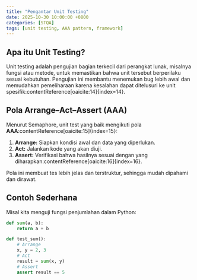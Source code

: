 ```yaml
---
title: "Pengantar Unit Testing"
date: 2025-10-30 10:00:00 +0800
categories: [STQA]
tags: [unit testing, AAA pattern, framework]
---
```


## Apa itu Unit Testing?

Unit testing adalah pengujian bagian terkecil dari perangkat lunak, misalnya fungsi atau metode, untuk memastikan bahwa unit tersebut berperilaku sesuai kebutuhan. Pengujian ini membantu menemukan bug lebih awal dan memudahkan pemeliharaan karena kesalahan dapat ditelusuri ke unit spesifik:contentReference[oaicite:14]{index=14}.

## Pola Arrange–Act–Assert (AAA)

Menurut Semaphore, unit test yang baik mengikuti pola **AAA**:contentReference[oaicite:15]{index=15}:

1. **Arrange:** Siapkan kondisi awal dan data yang diperlukan.  
2. **Act:** Jalankan kode yang akan diuji.  
3. **Assert:** Verifikasi bahwa hasilnya sesuai dengan yang diharapkan:contentReference[oaicite:16]{index=16}.

Pola ini membuat tes lebih jelas dan terstruktur, sehingga mudah dipahami dan dirawat.

## Contoh Sederhana

Misal kita menguji fungsi penjumlahan dalam Python:

```python
def sum(a, b):
    return a + b

def test_sum():
    # Arrange
    x, y = 2, 3
    # Act
    result = sum(x, y)
    # Assert
    assert result == 5
